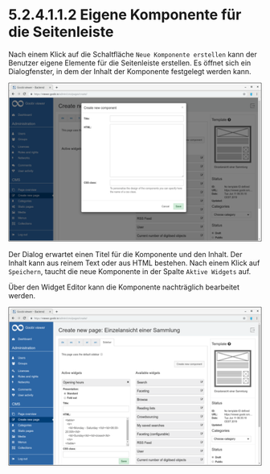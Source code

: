 # 5.2.4.1.1.2 Eigene Komponente für die Seitenleiste

Nach einem Klick auf die Schaltfläche `Neue Komponente erstellen` kann der Benutzer eigene Elemente für die Seitenleiste erstellen. Es öffnet sich ein Dialogfenster, in dem der Inhalt der Komponente festgelegt werden kann.

![](../../../../../.gitbook/assets/5.2.2.2.png)

Der Dialog erwartet einen Titel für die Komponente und den Inhalt. Der Inhalt kann aus reinem Text oder aus HTML bestehen. Nach einem Klick auf `Speichern`, taucht die neue Komponente in der Spalte `Aktive Widgets` auf.

Über den Widget Editor kann die Komponente nachträglich bearbeitet werden.

![](../../../../../.gitbook/assets/5.2.2.2-1.png)

